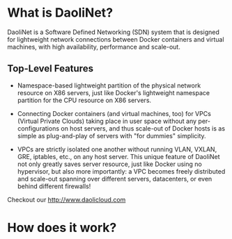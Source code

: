 What is DaoliNet?
=================

DaoliNet is a Software Defined Networking (SDN) system that is designed for lightweight network connections between Docker containers and virtual machines, with high availability, performance and scale-out.

Top-Level Features
------------------

* Namespace-based lightweight partition of the physical network resource on X86 servers, just like Docker's lightweight namespace partition for the CPU resource on X86 servers.

* Connecting Docker containers (and virtual machines, too) for VPCs (Virtual Private Clouds) taking place in user space without any per-configurations on host servers, and thus scale-out of Docker hosts is as simple as plug-and-play of servers with "for dummies" simplicity.

* VPCs are strictly isolated one another without running VLAN, VXLAN, GRE, iptables, etc., on any host server. This unique feature of DaoliNet not only greatly saves server resource, just like Docker using no hypervisor, but also more importantly: a VPC becomes freely distributed and scale-out spanning over different servers, datacenters, or even behind different firewalls!

Checkout our http://www.daolicloud.com

How does it work?
=================

